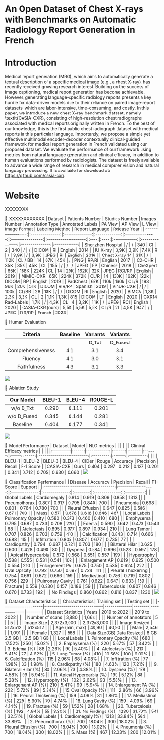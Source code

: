 # An Open Dataset of Chest X-rays with Benchmarks on Automatic Radiology Report Generation in French

# Introduction
Medical report generation (MRG), which aims to automatically generate a textual description of a specific medical image (e.g., a chest X-ray), has recently received growing research interest. Building on the success of image captioning, medical report generation has become achievable. However, generating language-specific radiology reports presents a key hurdle for data-driven models due to their reliance on paired image-report datasets, which are labor-intensive, time-consuming, and costly. In this paper, we introduce a new chest X-ray benchmark dataset, namely \textit{CASIA-CXR}, consisting of high-resolution chest radiographs associated with medical reports originally written in French. To the best of our knowledge, this is the first public chest radiograph dataset with medical reports in this particular language. Importantly, we propose a simple yet effective multimodal encoder-decoder contextually clinical-guided framework for medical report generation in French validated using our proposed dataset. We evaluate the performance of our framework using metrics from natural language generation and clinical efficacy, in addition to human evaluations performed by radiologists. The dataset is freely available to advance a wide range of research in medical computer vision and natural language processing. It is available for download at: https://github.com/casia-cxr/.

# Website
XXXXXXXX

📄 XXXXXXXXXXXX
|      Dataset      | Patients Number | Studies Number | Images Number | Annotation Type | Annotated Labels | PA View | AP View  | L View    | Image Format | Labeling Method | Report Language | Release Year |
|:-----------------:|:---------------:|:--------------:|:-------------:|:---------------:|:----------------:|:--------------------:|:----:|:----:|:------------:|:---------------:|:---------------:|:------------:|
| Shenzhen Hospital |        /        |        /       |      340      |        Cl       |         2        |          340         |   /  |   /  |     DICOM    |        RI       |     English     |     2014     |
|      IU X-ray     |       3,9K      |      3,9K      |      7,4K     |        R        |         /        |         3,9K         |   /  | 3,9K |     JPEG     |        RI       |     English     |     2016     |
|   Chest X-ray 14  |       31K       |        /       |      112K     |     CL / BB     |        14        |          67K         |  45K |   /  |      PNG     |      RP/RI      |     English     |     2017     |
|       CX-CHR      |       35K       |       35K      |      45K      |        CL       |        155       |           /          |   /  |   /  |     JPEG     |        RP       |     Chinese     |     2018     |
|      CheXpert     |       65K       |      188K      |      224K     |        CL       |        14        |          29K         | 162K |  32K |     JPEG     |      RCI/RP     |     English     |     2019     |
|     MIMIC-CXR     |       65K       |      224K      |      372K     |       CL/R      |        14        |         130K         | 162K | 122k |     DICOM    |        RP       |     English     |     2019     |
|      PadChest     |       67K       |      110k      |      160k     |       CL/R      |        193       |          96K         |  20K |  51K |     DICOM    |      RIR/RP     |     Spanish     |     2019     |
|     VinDR-CXR     |        /        |        /       |      100k     |      CL/BB      |        28        |          18K         |   /  |   /  |     DICOM    |        RI       |     English     |     2020     |
|       BIMCV       |       1,3K      |      2,3K      |      3,2K     |        CL       |         2        |         1,1K         | 1,3K |  815 |     DICOM    |        LT       |     English     |     2020     |
|  CXR14 Rad-Labels |       1,7K      |        /       |      4,3K     |        CL       |         4        |         3,2K         | 1,1K |   /  |     JPEG     |       RCI       |     English     |     2020     |
|  CASIA-CXR (ours) |       5,5K      |      5,5K      |      5,5K     |       CL/R      |        21        |         4,5K         |  947 |   /  |     JPEG     |      RIR/RP     |      French     |     2023     |


📄 Human Evaluation

|      Criteria     | Baseline | Variants | Variants |
|:-----------------:|:--------:|:--------:|:--------:|
|                   |          |   D_Txt  |  D_Fused |
| Comprehensiveness |    4.1   |    3.1   |    3.4   |
|      Fluency      |    4.1   |    3.0   |    3.1   |
|    Faithfulness   |    4.3   |    3.1   |    3.3   |
![](XXXXXXXXX)

📄 Ablation Study

|  Our Model  | BLEU-1 | BLEU-4 | ROUGE-L |
|:-----------:|:------:|:------:|:-------:|
|  w/o D_Txt  |  0.290 |  0.111 |  0.201  |
| w/o D_Fused |  0.345 |  0.144 |  0.281  |
|   Baseline  |  0.404 |  0.177 |  0.341  |
![](XXXXXXXXX)

📄 Model Performance
|  Dataset  | Model | NLG metrics |        |        |        |       |       | Clinical Efficacy metrics |           |        |           |
|:---------:|:-----:|:-----------:|:------:|:------:|:------:|:-----:|:-----:|:-------------------------:|:---------:|:------:|:---------:|
|           |       |    BLEU-1   | BLEU-2 | BLEU-3 | BLEU-4 | CIDer | Rouge |          Accuracy         | Precision | Recall | F-1 Score |
| CASIA-CXR |  Ours |    0.404    |  0.297 |  0.212 |  0.127 | 0.201 | 0.341 |           0.712           |   0.705   |  0.630 |   0.660   |
![](XXXXXXXXX)

📄 Classification Performance
|                                      |       Disease      |    Accuracy    |    Precision   | Recall   |    F1-Score    |   Support  |
|:------------------------------------:|:------------------:|:--------------:|:--------------:|:--------:|:--------------:|:----------:|
|              Global  Labels          |    Cardiomegaly    |      0.814     |      0.919     |   0.809  |      0.858     |    1313    |
|                                      |    Pneumothorax    |      0.807     |      0.917     |   0.795  |      0.840     |     700    |
|                                      |      Pneumonia     |      0.698     |      0.801     |   0.764  |      0.780     |     700    |
|                                      |  Pleural Effusion  |      0.647     |      0.825     |   0.586  |      0.671     |     700    |
|                                      |        Mass        |      0.571     |      0.678     |   0.618  |      0.646     |     467    |
|                         Local Labels |  Pulmonary Opacity |      0.580     |      0.373     |   0.460  |      0.410     |     680    |
|                                      |      Emphysema     |      0.795     |      0.687     |   0.733  |      0.708     |     220    |
|                                      |        Edema       |      0.590     |      0.642     |   0.473  |      0.543     |     88     |
|                                      |     Atelectasis    |      0.895     |      0.977     |   0.897  |      0.934     |     210    |
|                                      |     Lung Tumor     |      0.707     |      0.826     |   0.703  |      0.759     |     410    |
|                                      |    Calcification   |      0.843     |      0.714     |   0.666  |      0.688     |     115    |
|                                      |    Infiltration    |      0.805     |      0.807     |   0.677  |      0.735     |     77     |
|                                      |     Cardiopathy    |      0.794     |      0.687     |   0.721  |      0.703     |     180    |
|                                      |   Bilateral Hilar  |      0.625     |      0.600     |   0.428  |      0.498     |     80     |
|                                      |       Dyspnea      |      0.584     |      0.696     |   0.523  |      0.597     |     178    |
|                                      | Apical Hypercarbia |      0.572     |      0.568     |   0.551  |      0.557     |     199    |
|                                      |     Hypertrophy    |      0.588     |      0.555     |   0.531  |      0.541     |     102    |
|                                      |   Enlargement AP   |      0.619     |      0.625     |   0.500  |      0.554     |     210    |
|                                      |   Enlargement PA   |      0.675     |      0.750     |   0.535  |      0.624     |     222    |
|                                      |    Oval Opacity    |      0.792     |      0.750     |   0.697  |      0.724     |     111    |
|                                      | Pleural Thickening |      0.754     |      0.661     |   0.672  |      0.666     |     159    |
|                                      |     Mediastinal    |      0.786     |      0.719     |   0.802  |      0.756     |     229    |
|                                      |  Pulmonary Cavity  |      0.761     |      0.622     |   0.647  |      0.633     |     159    |
|                                      |      Fracture      |      0.559     |      0.230     |   0.157  |      0.186     |     59     |
|                                      |    Tuberculosis    |      0.807     |      0.846     |   0.670  |      0.733     |     192    |
|                                      |     No Findings    |      0.860     |      0.862     |   0.816  |      0.837     |    1230    |
![](XXXXXXXXX)

📄 Dataset Characteristics
|                    | Characteristics              | Training set |        | Testing set  |        |
|--------------------|------------------------------|--------------|--------|--------------|--------|
| Dataset Statistics | Years                        | 2019 to 2022 |        | 2019 to 2022 |        |
|                    | Number of scans              | 3,880        |        | 1,664        |        |
|                    | Number of annotators         | 5            |        | 5            |        |
|                    | Image Size                   | 2,372x3,000  |        | 2,372x3,000  |        |
|                    | Image Resized                | 512x512      |        | 512x512      |        |
|                    | Age (min, max)               | 40,90        |        | 40,90        |        |
|                    | Male                         | 2,546        |        | 1,091        |        |
|                    | Female                       | 1,327        |        | 568          |        |
|                    | Data Size(GB) Data Resized   | 8 GB 2.5 GB  |        | 2.5 GB 1 GB  |        |
| Local  Labels      | 1.     Pulmonary Opacity (%) | 680          | 17.52% | 250          | 15.02% |
|                    | 2.     Emphysema (%)         | 220          | 5.67%  | 57           | 3.42%  |
|                    | 3.     Edema (%)             | 88           | 2.26%  | 90           | 5.40%  |
|                    | 4.     Atelectasis (%)       | 210          | 5.41%  | 77           | 4.62%  |
|                    | 5.     Lung Tumor (%)        | 410          | 10.56% | 100          | 6.00%  |
|                    | 6.     Calcification (%)     | 115          | 2.96%  | 68           | 4.08%  |
|                    | 7.     Infiltration (%)      | 77           | 1.98%  | 33           | 1.98%  |
|                    | 8.     Cardiopathy (%)       | 180          | 4.63%  | 120          | 7.21%  |
|                    | 9.     Bilateral Hilar (%)   | 80           | 2.06%  | 73           | 4.38%  |
|                    | 10.   Dyspnea (%)            | 178          | 4.58%  | 99           | 5.94%  |
|                    | 11.   Apical Hypercarbia (%) | 199          | 5.12%  | 88           | 5.28%  |
|                    | 12.   Hypertrophy (%)        | 102          | 2.62%  | 93           | 5.58%  |
|                    | 13.   Enlargement AP (%)     | 210          | 5.41%  | 99           | 5.94%  |
|                    | 14.   Enlargement PA (%)     | 222          | 5.72%  | 89           | 5.34%  |
|                    | 15.   Oval Opacity (%)       | 111          | 2.86%  | 66           | 3.96%  |
|                    | 16.   Pleural Thickening (%) | 159          | 4.09%  | 31           | 1.86%  |
|                    | 17.   Mediastinal (%)        | 229          | 5.90%  | 79           | 4.74%  |
|                    | 18.   Lung Cavity (%)        | 159          | 4.09%  | 69           | 4.14%  |
|                    | 19.   Fracture (%)           | 59           | 1.52%  | 28           | 1.68%  |
|                    | 20.   Tuberculosis (%)       | 192          | 4.94%  | 55           | 3.30%  |
|                    | 21.   No Findings (%)        | 1230         | 31.70% | 541          | 32.51% |
| Global  Labels     | 1.     Cardiomegaly (%)      | 1313         | 33.84% | 564          | 33.89% |
|                    | 2.     Pneumothorax (%)      | 700          | 18.04% | 300          | 18.02% |
|                    | 3.     Pleural Effusion (%)  | 700          | 18.04% | 300          | 18.02% |
|                    | 4.     Pneumonia (%)         | 700          | 18.04% | 300          | 18.02% |
|                    | 5.     Mass (%)              | 467          | 12.03% | 200          | 12.01% |
